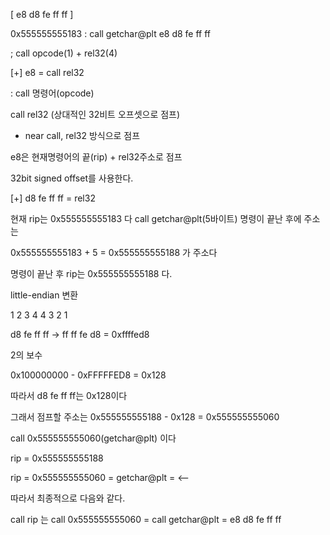 [  e8 d8 fe ff ff   ]


0x555555555183 : call getchar@plt   e8 d8 fe ff ff  

; call opcode(1) + rel32(4)


[+] e8 = call rel32

: call 명령어(opcode)

call rel32 (상대적인 32비트 오프셋으로 점프)

 - near call, rel32 방식으로 점프

e8은 현재명령어의 끝(rip) + rel32주소로 점프

32bit signed offset를 사용한다.


[+] d8 fe ff ff  = rel32


현재 rip는 0x555555555183 다  call getchar@plt(5바이트) 명령이 끝난 후에 주소는


0x555555555183 + 5 = 0x555555555188 가 주소다


명령이 끝난 후 rip는  0x555555555188 다.


little-endian 변환

1   2  3 4     4  3  2 1

d8 fe ff ff  -> ff ff fe d8 = 0xffffed8


2의  보수 

0x100000000 - 0xFFFFFED8 = 0x128


따라서 d8 fe ff ff는 0x128이다

그래서 점프할 주소는 0x555555555188  - 0x128 =  0x555555555060

call 0x555555555060(getchar@plt) 이다

rip = 0x555555555188

rip = 0x555555555060 = getchar@plt = <--


따라서 최종적으로 다음와 같다.

call rip 는 call 0x555555555060  = call  getchar@plt  = e8 d8 fe ff ff  

